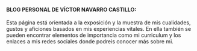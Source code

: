 #### BLOG PERSONAL DE VÍCTOR NAVARRO CASTILLO:


Esta página está orientada a la exposición y la muestra de mis cualidades, gustos y aficiones basados en mis experiencias vitales. En ella también se pueden encontrar elementos de importancia como mi curriculum y los enlaces a mis redes sociales donde podreis conocer más sobre mi.



